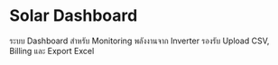 # Solar Dashboard

ระบบ Dashboard สำหรับ Monitoring พลังงานจาก Inverter รองรับ Upload CSV, Billing และ Export Excel